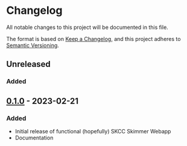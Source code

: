 # Changelog

All notable changes to this project will be documented in this file.

The format is based on [Keep a Changelog](https://keepachangelog.com/en/1.0.0/),
and this project adheres to [Semantic Versioning](https://semver.org/spec/v2.0.0.html).

## Unreleased

### Added



## [0.1.0] - 2023-02-21

### Added

- Initial release of functional (hopefully) SKCC Skimmer Webapp
- Documentation

[0.1.0]: https://github.com/cwhelchel/skimmer_webapp/commits/v0.1.0